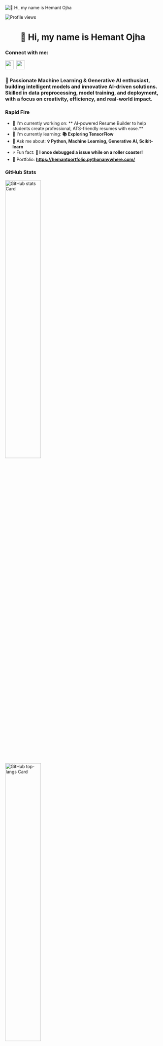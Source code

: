 ![👋 Hi, my name is Hemant Ojha](https://mir-s3-cdn-cf.behance.net/project_modules/max_1200/79731568097599.5b50bca477735.jpg)

![Profile views](https://komarev.com/ghpvc/?username=SonGoku2818&label=Profile%20views&color=0e75b6&style=flat)

<div id="toc">
  <ul align="center" style="list-style: none">
    <summary>
      <h1>
        👋 Hi, my name is Hemant Ojha
      </h1>
    </summary>
  </ul>
</div>

**<h3 align="left">Connect with me:</h3>** 
<p align="left"><a href="https://github.com/SonGoku2818" target="_blank"><img src="https://img.shields.io/badge/GitHub-100000?logo=github&logoColor=white" height="28" style="margin-right: 4px"></a> <a href="https://www.linkedin.com/in/hemantojha1228" target="_blank"><img src="https://img.shields.io/badge/LinkedIn-0077B5?logo=linkedin&logoColor=white" height="28" style="margin-right: 4px"></a>

 **<h3 align="left">🚀 Passionate Machine Learning & Generative AI enthusiast, building intelligent models and innovative AI-driven solutions. Skilled in data preprocessing, model training, and deployment, with a focus on creativity, efficiency, and real-world impact.</h3>**

**<h3 align="left">Rapid Fire</h3>**

- 💼 I'm currently working on: ** AI-powered Resume Builder to help students create professional, ATS-friendly resumes with ease.**
- 🌱 I'm currently learning: **📚 Exploring TensorFlow**
- 💬 Ask me about: **💡 Python, Machine Learning, Generative AI, Scikit-learn**
- ⚡ Fun fact: **🎢 I once debugged a issue while on a roller coaster!**
- 📂 Portfolio: **<a href="https://hemantportfolio.pythonanywhere.com/" target="_blank">https://hemantportfolio.pythonanywhere.com/</a>**



 **<h3 align="left">GitHub Stats</h3>**



<p align="left">
  <img width="48%" src="https://github-readme-stats.vercel.app/api?username=SonGoku2818&theme=react&hide_title=false&hide_rank=false&show_icons=false&include_all_commits=false&count_private=true&line_height=23" alt="GitHub stats Card" />
 

<p align="left">
  <img width="48%" src="https://github-readme-stats.vercel.app/api/top-langs?username=SonGoku2818&theme=react&hide_title=false&layout=compact&langs_count=6&hide_progress=false&card_width=400" alt="GitHub top-langs Card" />
 
</p>
<!---
SonGoku2818/SonGoku2818 is a ✨ special ✨ repository because its `README.md` (this file) appears on your GitHub profile.
You can click the Preview link to take a look at your changes.
--->
